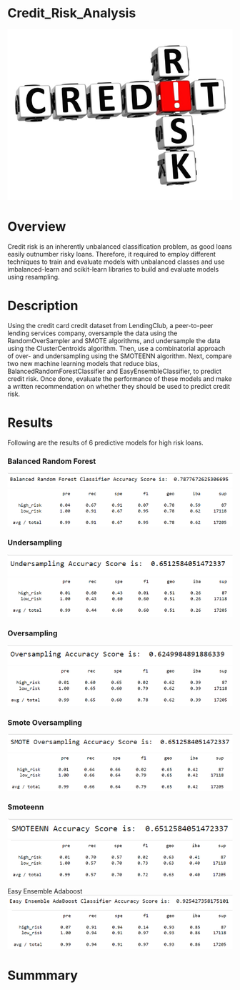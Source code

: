 # Credit_Risk_Analysis

![git-hub](https://github.com/MonaElahi/Credit_Risk_Analysis/blob/397a07df0d83fde31d5a059c77da54cbfa777b2e/CoverImage.jpg)

# Overview

Credit risk is an inherently unbalanced classification problem, as good loans easily outnumber risky loans. Therefore, it required to employ different techniques to train and evaluate models with unbalanced classes and use imbalanced-learn and scikit-learn libraries to build and evaluate models using resampling.

# Description 

Using the credit card credit dataset from LendingClub, a peer-to-peer lending services company, oversample the data using the RandomOverSampler and SMOTE algorithms, and undersample the data using the ClusterCentroids algorithm. Then, use a combinatorial approach of over- and undersampling using the SMOTEENN algorithm. Next, compare two new machine learning models that reduce bias, BalancedRandomForestClassifier and EasyEnsembleClassifier, to predict credit risk. Once done, evaluate the performance of these models and make a written recommendation on whether they should be used to predict credit risk.

# Results

Following are the results of 6 predictive models for high risk loans. 

### Balanced Random Forest
![git-hub](https://github.com/MonaElahi/Credit_Risk_Analysis/blob/b3173e4b004157700bb41dab5687a5210650be51/Results/Balanced%20Random%20Forest%20Classifier.PNG)
![git-hub](https://github.com/MonaElahi/Credit_Risk_Analysis/blob/179562c53440c4e460e8204d0829971533609806/Results+/RandonForest.PNG)

### Undersampling
![git-hub](https://github.com/MonaElahi/Credit_Risk_Analysis/blob/b3173e4b004157700bb41dab5687a5210650be51/Results/Undersampling.PNG)
![git-hub](https://github.com/MonaElahi/Credit_Risk_Analysis/blob/e446f53047fc5e7b6fcfeafb8edeb69574bcd6b9/Results+/UnderSampling2.PNG)

### Oversampling
![git-hub](https://github.com/MonaElahi/Credit_Risk_Analysis/blob/b3173e4b004157700bb41dab5687a5210650be51/Results/Oversampling%20Accuracy.PNG)
![git-hub](https://github.com/MonaElahi/Credit_Risk_Analysis/blob/e446f53047fc5e7b6fcfeafb8edeb69574bcd6b9/Results+/OverSampling.PNG)

### Smote Oversampling
![git-hub](https://github.com/MonaElahi/Credit_Risk_Analysis/blob/b3173e4b004157700bb41dab5687a5210650be51/Results/Smote%20Oversampling.PNG)
![git-hub](https://github.com/MonaElahi/Credit_Risk_Analysis/blob/e446f53047fc5e7b6fcfeafb8edeb69574bcd6b9/Results+/Smote.PNG)

### Smoteenn
![git-hub](https://github.com/MonaElahi/Credit_Risk_Analysis/blob/b3173e4b004157700bb41dab5687a5210650be51/Results/Smoteenn.PNG)
![git-hub](https://github.com/MonaElahi/Credit_Risk_Analysis/blob/e446f53047fc5e7b6fcfeafb8edeb69574bcd6b9/Results+/SMOTEENN2.PNG)

Easy Ensemble Adaboost
![git-hub](https://github.com/MonaElahi/Credit_Risk_Analysis/blob/b3173e4b004157700bb41dab5687a5210650be51/Results/Easy%20Ensemble%20Adaboost%20Classifier.PNG)
![git-hub](https://github.com/MonaElahi/Credit_Risk_Analysis/blob/e446f53047fc5e7b6fcfeafb8edeb69574bcd6b9/Results+/EnsembleAdaBoost.PNG)


# Summmary
